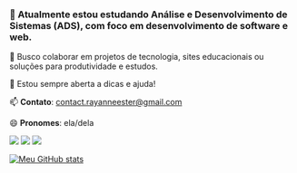 ### 🌱 Atualmente estou estudando **Análise e Desenvolvimento de Sistemas (ADS)**, com foco em **desenvolvimento de software e web**.

🔧 Busco colaborar em projetos de tecnologia, sites educacionais ou soluções para produtividade e estudos.

💬 Estou sempre aberta a dicas e ajuda!

📫 **Contato**: contact.rayanneester@gmail.com

😄 **Pronomes**: ela/dela

<div> 
  <a href="https://instagram.com/yayyray_" target="_blank"><img src="https://img.shields.io/badge/-Instagram-%23E4405F?style=for-the-badge&logo=instagram&logoColor=white" target="_blank"></a>
  <a href = "mailto:rayanneranny123@gmail.com"><img src="https://img.shields.io/badge/-Gmail-%23333?style=for-the-badge&logo=gmail&logoColor=white" target="_blank"></a>
  <a href="https://www.linkedin.com/in/rayanne3ster/" target="_blank"><img src="https://img.shields.io/badge/-LinkedIn-%230077B5?style=for-the-badge&logo=linkedin&logoColor=white" target="_blank"></a> 
</div>

[![Meu GitHub stats](https://github-readme-stats.vercel.app/api?username=yayyray&show_icons=true&count_private=true&theme=radical)](https://github.com/yayyray)
